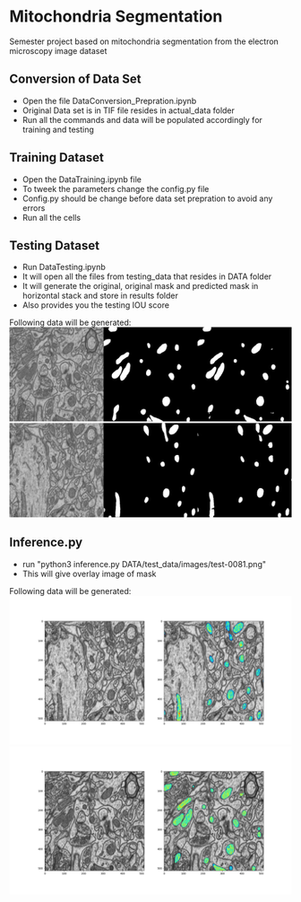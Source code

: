 # Mitochondria Segmentation

Semester project based on mitochondria segmentation from the electron microscopy image dataset

## Conversion of Data Set
* Open the file DataConversion_Prepration.ipynb
* Original Data set is in TIF file resides in actual_data folder
* Run all the commands and data will be populated accordingly for training and testing

## Training Dataset
* Open the DataTraining.ipynb file
* To tweek the parameters change the config.py file 
* Config.py should be change before data set prepration to avoid any errors
* Run all the cells

## Testing Dataset
* Run DataTesting.ipynb
* It will open all the files from testing_data that resides in DATA folder
* It will generate the original, original mask and predicted mask in horizontal stack and store in results folder
* Also provides you the testing IOU score

Following data will be generated:
![alt text](https://github.com/HassanRehman11/mitochondria_segmentation/blob/master/images/test-0000.png)
![alt text](https://github.com/HassanRehman11/mitochondria_segmentation/blob/master/images/test-0081.png)


## Inference.py
* run "python3 inference.py DATA/test_data/images/test-0081.png"
* This will give overlay image of mask 

Following data will be generated:
![alt text](https://github.com/HassanRehman11/mitochondria_segmentation/blob/master/images/Figure_1.png)
![alt text](https://github.com/HassanRehman11/mitochondria_segmentation/blob/master/images/Figure_2.png)